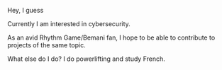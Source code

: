 Hey, I guess

Currently I am interested in cybersecurity.

As an avid Rhythm Game/Bemani fan, I hope to be able to contribute to projects of the same topic.

What else do I do? I do powerlifting and study French.